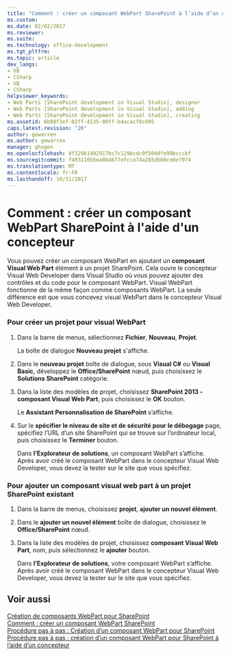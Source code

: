 ```yaml
---
title: "Comment : créer un composant WebPart SharePoint à l’aide d’un concepteur | Documents Microsoft"
ms.custom: 
ms.date: 02/02/2017
ms.reviewer: 
ms.suite: 
ms.technology: office-development
ms.tgt_pltfrm: 
ms.topic: article
dev_langs:
- VB
- CSharp
- VB
- CSharp
helpviewer_keywords:
- Web Parts [SharePoint development in Visual Studio], designer
- Web Parts [SharePoint development in Visual Studio], adding
- Web Parts [SharePoint development in Visual Studio], creating
ms.assetid: 6b88f3ef-02ff-4135-80ff-b4acacf8c695
caps.latest.revision: "26"
author: gewarren
ms.author: gewarren
manager: ghogen
ms.openlocfilehash: 4f329b1402917bc7c129bcdc9f504dfe99bcccbf
ms.sourcegitcommit: f40311056ea0b4677efcca74a285dbb0ce0e7974
ms.translationtype: MT
ms.contentlocale: fr-FR
ms.lasthandoff: 10/31/2017
---
```

# <a name="how-to-create-a-sharepoint-web-part-by-using-a-designer"></a>Comment : créer un composant WebPart SharePoint à l'aide d'un concepteur
  Vous pouvez créer un composant WebPart en ajoutant un **composant Visual Web Part** élément à un projet SharePoint. Cela ouvre le concepteur Visual Web Developer dans Visual Studio où vous pouvez ajouter des contrôles et du code pour le composant WebPart. Visual WebPart fonctionne de la même façon comme composants WebPart. La seule différence est que vous concevez visual WebPart dans le concepteur Visual Web Developer.  
  
### <a name="to-create-a-project-for-visual-web-parts"></a>Pour créer un projet pour visual WebPart  
  
1.  Dans la barre de menus, sélectionnez **Fichier**, **Nouveau**, **Projet**.  
  
     La boîte de dialogue **Nouveau projet** s'affiche.  
  
2.  Dans le **nouveau projet** boîte de dialogue, sous **Visual C#** ou **Visual Basic**, développez le **Office/SharePoint** nœud, puis choisissez le **Solutions SharePoint** catégorie.  
  
3.  Dans la liste des modèles de projet, choisissez **SharePoint 2013 - composant Visual Web Part**, puis choisissez le **OK** bouton.  
  
     Le **Assistant Personnalisation de SharePoint** s’affiche.  
  
4.  Sur le **spécifier le niveau de site et de sécurité pour le débogage** page, spécifiez l’URL d’un site SharePoint qui se trouve sur l’ordinateur local, puis choisissez le **Terminer** bouton.  
  
     Dans **l’Explorateur de solutions**, un composant WebPart s’affiche. Après avoir créé le composant WebPart dans le concepteur Visual Web Developer, vous devez la tester sur le site que vous spécifiez.  
  
### <a name="to-add-a-visual-web-part-to-an-existing-sharepoint-project"></a>Pour ajouter un composant visual web part à un projet SharePoint existant  
  
1.  Dans la barre de menus, choisissez **projet**, **ajouter un nouvel élément**.  
  
2.  Dans le **ajouter un nouvel élément** boîte de dialogue, choisissez le **Office/SharePoint** nœud.  
  
3.  Dans la liste des modèles de projet, choisissez **composant Visual Web Part**, nom, puis sélectionnez le **ajouter** bouton.  
  
     Dans **l’Explorateur de solutions**, votre composant WebPart s’affiche. Après avoir créé le composant WebPart dans le concepteur Visual Web Developer, vous devez la tester sur le site que vous spécifiez.  
  
## <a name="see-also"></a>Voir aussi  
 [Création de composants WebPart pour SharePoint](../sharepoint/creating-web-parts-for-sharepoint.md)   
 [Comment : créer un composant WebPart SharePoint](../sharepoint/how-to-create-a-sharepoint-web-part.md)   
 [Procédure pas à pas : Création d’un composant WebPart pour SharePoint](../sharepoint/walkthrough-creating-a-web-part-for-sharepoint.md)   
 [Procédure pas à pas : création d’un composant WebPart pour SharePoint à l’aide d’un concepteur](../sharepoint/walkthrough-creating-a-web-part-for-sharepoint-by-using-a-designer.md)  
  
  